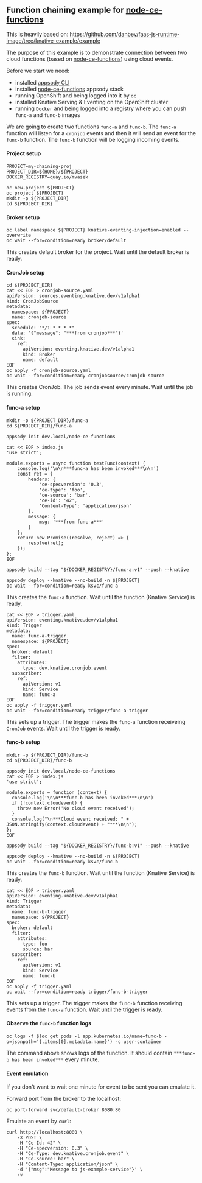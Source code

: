 ## Function chaining example for [node-ce-functions](https://github.com/openshift-cloud-functions/node-ce-functions)

This is heavily based on: https://github.com/danbev/faas-js-runtime-image/tree/knative-example/example

The purpose of this example is to demonstrate connection between two cloud functions (based on [node-ce-functions](https://github.com/openshift-cloud-functions/node-ce-functions))  using cloud events.

Before we start we need:
* installed [appsody CLI](https://appsody.dev/)
* installed [node-ce-functions](https://github.com/openshift-cloud-functions/node-ce-functions) appsody stack
* running OpenShift and being logged into it by `oc`
* installed Knative Serving & Eventing on the OpenShift cluster
* running `Docker` and being logged into a registry where you can push `func-a` and `func-b` images 

We are going to create two functions `func-a` and `func-b`. The `func-a` function will listen for a `cronjob` events and then it will send an event for the `func-b` function. The `func-b` function will be logging incoming events.

#### Project setup

```shell
PROJECT=my-chaining-proj
PROJECT_DIR=${HOME}/${PROJECT}
DOCKER_REGISTRY=quay.io/mvasek

oc new-project ${PROJECT}
oc project ${PROJECT}
mkdir -p ${PROJECT_DIR}
cd ${PROJECT_DIR}
```

#### Broker setup

```shell
oc label namespace ${PROJECT} knative-eventing-injection=enabled --overwrite
oc wait --for=condition=ready broker/default
```
This creates default broker for the project.
Wait until the default broker is ready.

#### CronJob setup
```shell
cd ${PROJECT_DIR}
cat << EOF > cronjob-source.yaml
apiVersion: sources.eventing.knative.dev/v1alpha1
kind: CronJobSource
metadata:
  namespace: ${PROJECT}
  name: cronjob-source
spec:
  schedule: "*/1 * * * *"
  data: '{"message": "***from cronjob***"}'
  sink:
    ref:
      apiVersion: eventing.knative.dev/v1alpha1
      kind: Broker
      name: default
EOF
oc apply -f cronjob-source.yaml
oc wait --for=condition=ready cronjobsource/cronjob-source
```
This creates CronJob. The job sends event every minute.
Wait until the job is running.

#### func-a setup
```shell
mkdir -p ${PROJECT_DIR}/func-a
cd ${PROJECT_DIR}/func-a

appsody init dev.local/node-ce-functions

cat << EOF > index.js
'use strict';

module.exports = async function testFunc(context) {
    console.log('\n\n***func-a has been invoked***\n\n')
    const ret = {
        headers: {
            'ce-specversion': '0.3',
            'ce-type': 'foo',
            'ce-source': 'bar',
            'ce-id': '42',
            'Content-Type': 'application/json'
        },
        message: {
            msg: '***from func-a***'
        }
    };
    return new Promise((resolve, reject) => {
        resolve(ret);
    });
};
EOF

appsody build --tag "${DOCKER_REGISTRY}/func-a:v1" --push --knative

appsody deploy --knative --no-build -n ${PROJECT}
oc wait --for=condition=ready ksvc/func-a
```
This creates the `func-a` function.
Wait until the function (Knative Service) is ready.

```shell
cat << EOF > trigger.yaml
apiVersion: eventing.knative.dev/v1alpha1
kind: Trigger
metadata:
  name: func-a-trigger
  namespace: ${PROJECT}
spec:
  broker: default
  filter:
    attributes:
      type: dev.knative.cronjob.event
  subscriber:
    ref:
      apiVersion: v1
      kind: Service
      name: func-a
EOF
oc apply -f trigger.yaml
oc wait --for=condition=ready trigger/func-a-trigger
```
This sets up a trigger. The trigger makes the `func-a` function receiveing `CronJob` events.
Wait until the trigger is ready.

#### func-b setup
```shell
mkdir -p ${PROJECT_DIR}/func-b
cd ${PROJECT_DIR}/func-b

appsody init dev.local/node-ce-functions
cat << EOF > index.js
'use strict';

module.exports = function (context) {
  console.log('\n\n***func-b has been invoked***\n\n')
  if (!context.cloudevent) {
    throw new Error('No cloud event received');
  }
  console.log("\n***Cloud event received: " + JSON.stringify(context.cloudevent) + "***\n\n");
};
EOF

appsody build --tag "${DOCKER_REGISTRY}/func-b:v1" --push --knative

appsody deploy --knative --no-build -n ${PROJECT}
oc wait --for=condition=ready ksvc/func-b
```
This creates the `func-b` function. Wait until the function (Knative Service) is ready.

```shell
cat << EOF > trigger.yaml
apiVersion: eventing.knative.dev/v1alpha1
kind: Trigger
metadata:
  name: func-b-trigger
  namespace: ${PROJECT}
spec:
  broker: default
  filter:
    attributes:
      type: foo
      source: bar 
  subscriber:
    ref:
      apiVersion: v1
      kind: Service
      name: func-b
EOF
oc apply -f trigger.yaml
oc wait --for=condition=ready trigger/func-b-trigger
```
This sets up a trigger. The trigger makes the `func-b` function receiving events from the `func-a` function.
Wait until the trigger is ready.

#### Observe the `func-b` function logs

```shell
oc logs -f $(oc get pods -l app.kubernetes.io/name=func-b -o=jsonpath='{.items[0].metadata.name}') -c user-container 
```
The command above shows logs of the function.
It should contain `***func-b has been invoked***` every minute.

#### Event emulation

If you don't want to wait one minute for event to be sent you can emulate it.

Forward port from the broker to the localhost:
```shell
oc port-forward svc/default-broker 8080:80
```

Emulate an event by `curl`:
```shell
curl http://localhost:8080 \
    -X POST \
    -H "Ce-Id: 42" \
    -H "Ce-specversion: 0.3" \
    -H "Ce-Type: dev.knative.cronjob.event" \
    -H "Ce-Source: bar" \
    -H "Content-Type: application/json" \
    -d '{"msg":"Message to js-example-service"}' \
    -v

```
